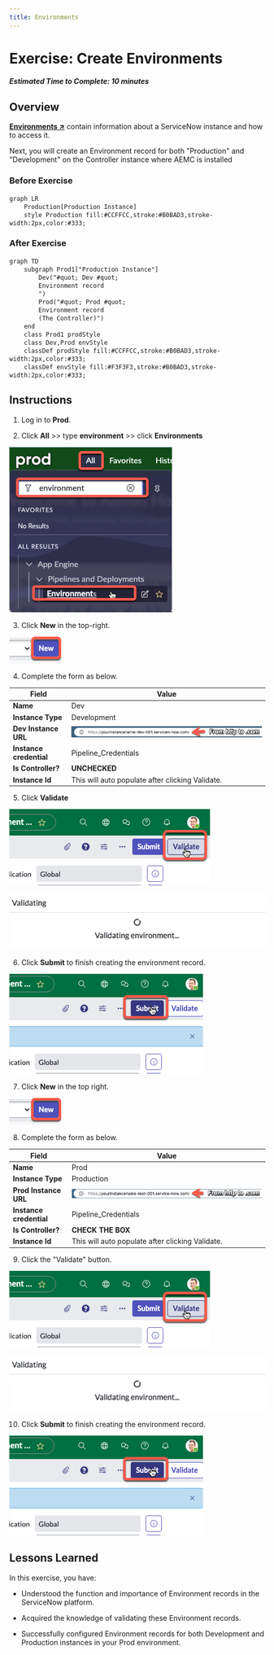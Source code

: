 ```yaml
---
title: Environments
---
```


#  Exercise: Create Environments

##### Estimated Time to Complete: 10 minutes

## Overview 

**<a href="https://docs.servicenow.com/csh?topicname=config-pipeline-environments.html&version=latest" target="_blank">Environments ↗</a>** contain information about a ServiceNow instance and how to access it.

Next, you will create an Environment record for both "Production" and "Development" on the Controller instance where AEMC is installed

### Before Exercise
``` mermaid
graph LR
    Production[Production Instance]
    style Production fill:#CCFFCC,stroke:#B0BAD3,stroke-width:2px,color:#333;
```

### After Exercise
``` mermaid
graph TD
    subgraph Prod1["Production Instance"]
        Dev("#quot; Dev #quot;
        Environment record
        ‎")
        Prod("#quot; Prod #quot;
        Environment record
        (The Controller)")
    end
    class Prod1 prodStyle
    class Dev,Prod envStyle
    classDef prodStyle fill:#CCFFCC,stroke:#B0BAD3,stroke-width:2px,color:#333;
    classDef envStyle fill:#F3F3F3,stroke:#B0BAD3,stroke-width:2px,color:#333;
```

## Instructions

1. Log in to **Prod**.


2. Click **All** >> type **environment** >> click **Environments**

![relative](/img/lab-aemc/2023-06-30-15-17-33.png)

3. Click **New** in the top-right.

![relative](/img/lab-aemc/2023-06-30-15-19-10.png)

4. Complete the form as below.

|Field | Value 
|---|---
|**Name** | Dev
|**Instance Type** | Development 
|**Dev Instance URL** | ![](/img/lab-aemc/2023-08-10-12-53-04.png)
|**Instance credential** | Pipeline_Credentials 
|**Is Controller?** | **UNCHECKED**
|**Instance Id** | This will auto populate after clicking Validate. 

5. Click **Validate**

![relative](/img/lab-aemc/2023-07-11-15-38-49.png)

![relative](/img/lab-aemc/2023-07-11-15-14-18.png)

6. Click **Submit** to finish creating the environment record.

![relative](/img/lab-aemc/2023-07-11-15-37-58.png)

7. Click **New** in the top right.

![relative](/img/lab-aemc/2023-06-30-15-19-10.png)

8. Complete the form as below.

|Field | Value 
|---|---
|**Name** | Prod 
|**Instance Type** | Production 
|**Prod Instance URL** | ![](/img/lab-aemc/2023-08-10-13-17-01.png)
|**Instance credential** | Pipeline_Credentials 
|**Is Controller?** | **CHECK THE BOX**
|**Instance Id** | This will auto populate after clicking Validate. 

9. Click the "Validate" button. 

![relative](/img/lab-aemc/2023-07-11-15-38-49.png)

![relative](/img/lab-aemc/2023-07-11-15-14-18.png)

10. Click **Submit** to finish creating the environment record.

![relative](/img/lab-aemc/2023-07-11-15-37-58.png)

## Lessons Learned

In this exercise, you have:

- Understood the function and importance of Environment records in the ServiceNow platform.

- Acquired the knowledge of validating these Environment records.

- Successfully configured Environment records for both Development and Production instances in your Prod environment.
